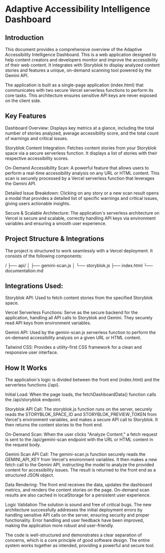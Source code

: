 # Adaptive Accessibility Intelligence Dashboard

## Introduction
This document provides a comprehensive overview of the Adaptive Accessibility Intelligence Dashboard. This is a web application designed to help content creators and developers monitor and improve the accessibility of their web content. It integrates with Storyblok to display analyzed content stories and features a unique, on-demand scanning tool powered by the Gemini API.

The application is built as a single-page application (index.html) that communicates with two secure Vercel serverless functions to perform its core tasks. This architecture ensures sensitive API keys are never exposed on the client side.

## Key Features
Dashboard Overview: Displays key metrics at a glance, including the total number of stories analyzed, average accessibility score, and the total count of warnings and critical issues.

Storyblok Content Integration: Fetches content stories from your Storyblok space via a secure serverless function. It displays a list of stories with their respective accessibility scores.

On-Demand Accessibility Scan: A powerful feature that allows users to perform a real-time accessibility analysis on any URL or HTML content. This scan is securely processed by a Vercel serverless function that leverages the Gemini API.

Detailed Issue Breakdown: Clicking on any story or a new scan result opens a modal that provides a detailed list of specific warnings and critical issues, giving users actionable insights.

Secure & Scalable Architecture: The application's serverless architecture on Vercel is secure and scalable, correctly handling API keys via environment variables and ensuring a smooth user experience.

## Project Structure & Integrations
The project is structured to work seamlessly with a Vercel deployment. It consists of the following components:

/
├── api/
│   ├── gemini-scan.js
│   └── storyblok.js
├── index.html
└── documentation.md

## Integrations Used:

Storyblok API: Used to fetch content stories from the specified Storyblok space.

Vercel Serverless Functions: Serve as the secure backend for the application, handling all API calls to Storyblok and Gemini. They securely read API keys from environment variables.

Gemini API: Used by the gemini-scan.js serverless function to perform the on-demand accessibility analysis on a given URL or HTML content.

Tailwind CSS: Provides a utility-first CSS framework for a clean and responsive user interface.

## How It Works
The application's logic is divided between the front end (index.html) and the serverless functions (/api).

Initial Load: When the page loads, the fetchDashboardData() function calls the /api/storyblok endpoint.

Storyblok API Call: The storyblok.js function runs on the server, securely reads the STORYBLOK_SPACE_ID and STORYBLOK_PREVIEW_TOKEN from Vercel's environment variables, and makes a secure API call to Storyblok. It then returns the content stories to the front end.

On-Demand Scan: When the user clicks "Analyze Content," a fetch request is sent to the /api/gemini-scan endpoint with the URL or HTML content in the request body.

Gemini Scan API Call: The gemini-scan.js function securely reads the GEMINI_API_KEY from Vercel's environment variables. It then makes a new fetch call to the Gemini API, instructing the model to analyze the provided content for accessibility issues. The result is returned to the front end as a structured JSON object.

Data Rendering: The front end receives the data, updates the dashboard metrics, and renders the content stories on the page. On-demand scan results are also cached in localStorage for a persistent user experience.

Logic Validation
The solution is sound and free of critical bugs. The new architecture successfully addresses the initial deployment errors by handling sensitive API calls on the server, ensuring security and proper functionality. Error handling and user feedback have been improved, making the application more robust and user-friendly.

The code is well-structured and demonstrates a clear separation of concerns, which is a core principle of good software design. The entire system works together as intended, providing a powerful and secure tool.

